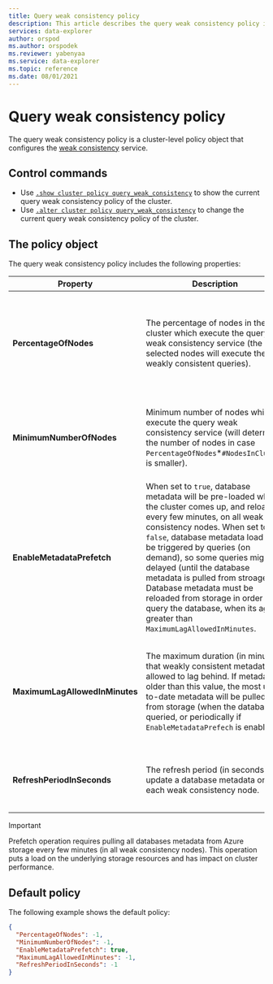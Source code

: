 ```yaml
---
title: Query weak consistency policy
description: This article describes the query weak consistency policy in Azure Data Explorer.
services: data-explorer
author: orspod
ms.author: orspodek
ms.reviewer: yabenyaa
ms.service: data-explorer
ms.topic: reference
ms.date: 08/01/2021
---
```

# Query weak consistency policy

The query weak consistency policy is a cluster-level policy object that configures the [weak consistency](../concepts/queryconsistency.md) service.

## Control commands

* Use [`.show cluster policy query_weak_consistency`](show-query-weak-consistency-policy.md) to show the current query weak consistency policy of the cluster.
* Use [`.alter cluster policy query_weak_consistency`](alter-query-weak-consistency-policy.md) to change the current query weak consistency policy of the cluster.

## The policy object

The query weak consistency policy includes the following properties:

| Property | Description | Values | Default
|---|---|---|---|
| **PercentageOfNodes** | The percentage of nodes in the cluster which execute the query weak consistency service (the selected nodes will execute the weakly consistent queries). |The number is between `1` to `100`, or `-1` for default value (currently `20%`). | Defaults to `-1`.
| **MinimumNumberOfNodes** | Minimum number of nodes which execute the query weak consistency service (will determine the number of nodes in case `PercentageOfNodes`*`#NodesInCluster` is smaller). | A positive integer, or `-1` for default value (currently `0`). | Defaults to `-1`.
|**EnableMetadataPrefetch** | When set to `true`, database metadata will be pre-loaded when the cluster comes up, and reloaded every few minutes, on all weak consistency nodes. When set to `false`, database metadata load will be triggered by queries (on demand), so some queries might be delayed (until the database metadata is pulled from stroage).  Database metadata must be reloaded from storage in order to query the database, when its age is greater than `MaximumLagAllowedInMinutes`. | Defaults to `true`.
|  **MaximumLagAllowedInMinutes** | The maximum duration (in minutes) that weakly consistent metadata is allowed to lag behind.  If metadata is older than this value, the most up-to-date metadata will be pulled from storage (when the database is queried, or periodically if `EnableMetadataPrefech` is enabled). | The number is between `1` to `60`, or `-1` for default value (currently `5` minutes). | Defaults to `-1`.
| **RefreshPeriodInSeconds** | The refresh period (in seconds) to update a database metadata on each weak consistency node. | The number is between `30` to `1800`. |`-1` for default value (currently `120` seconds).

> [!IMPORTANT]
> Prefetch operation requires pulling all databases metadata from Azure storage every few minutes (in all weak consistency nodes). This operation puts a load on the underlying storage resources and has impact on cluster performance.

## Default policy

The following example shows the default policy:

```json
{
  "PercentageOfNodes": -1,
  "MinimumNumberOfNodes": -1,
  "EnableMetadataPrefetch": true,
  "MaximumLagAllowedInMinutes": -1,
  "RefreshPeriodInSeconds": -1
}
```
